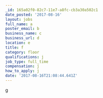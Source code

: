 ```yaml
---
_id: 165a02f0-82c7-11e7-a8fc-cb3a30a502c1
date_posted: '2017-08-16'
layout: jobs
full_name: a
poster_email: b
business_name: c
business_url: d
location: e
title: f
category: floor
qualifications: j
job_type: full_time
compensation: j
how_to_apply: j
date: '2017-08-16T21:08:44.641Z'
---
```

g

